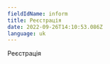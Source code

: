 ```yaml
---
fieldIdName: inform
title: Реєстрація
date: 2022-09-26T14:10:53.086Z
language: uk
---
```

Реєстрація